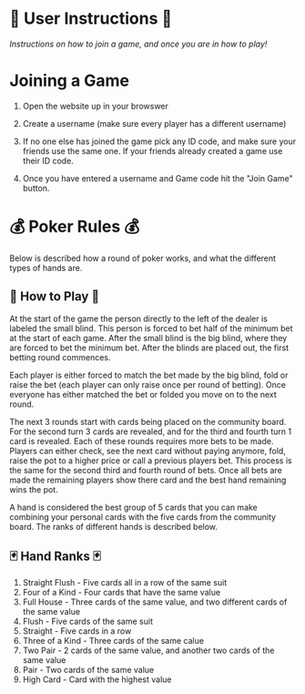 # **📌 User Instructions 📌**

*Instructions on how to join a game, and once you are in how to play!*

# Joining a Game

1. Open the website up in your browswer

2. Create a username (make sure every player has a different username)

3. If no one else has joined the game pick any ID code, and make sure your friends use the same one. If your friends already created a game use their ID code.

4. Once you have entered a username and Game code hit the "Join Game" button.

# 💰 Poker Rules 💰

Below is described how a round of poker works, and what the different types of hands are.

## 🎰 How to Play 🎰

At the start of the game the person directly to the left of the dealer is labeled the small blind. This person is forced to bet half of the minimum bet at the start of each game. After the small
blind is the big blind, where they are forced to bet the minimum bet. After the blinds are placed out, the first betting round commences. 

Each player is either forced to match the bet made by the big blind, fold or raise the bet (each player can only raise once per round of betting). Once everyone has either matched the bet 
or folded you move on to the next round. 

The next 3 rounds start with cards being placed on the community board. For the second turn 3 cards are revealed, and for the third and fourth turn 1 card is revealed. 
Each of these rounds requires more bets to be made. Players can either check, see the next card without paying anymore, fold, raise the pot to a higher price or call a previous players bet. 
This process is the same for the second third and fourth round of bets. Once all bets are made the remaining players show there card and the best hand remaining wins the pot.

A hand is considered the best group of 5 cards that you can make combining your personal cards with the five cards from the community board. The ranks of different hands is described below.

## 🃏 Hand Ranks 🃏

1. Straight Flush - Five cards all in a row of the same suit
2. Four of a Kind - Four cards that have the same value
3. Full House - Three cards of the same value, and two different cards of the same value
4. Flush - Five cards of the same suit
5. Straight - Five cards in a row
6. Three of a Kind - Three cards of the same calue
7. Two Pair - 2 cards of the same value, and another two cards of the same value
8. Pair - Two cards of the same value
9. High Card - Card with the highest value
